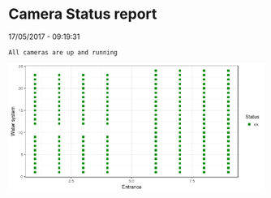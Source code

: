 Camera Status report
================
17/05/2017 - 09:19:31

    All cameras are up and running

![](camreport_files/figure-markdown_github/unnamed-chunk-2-1.png)
